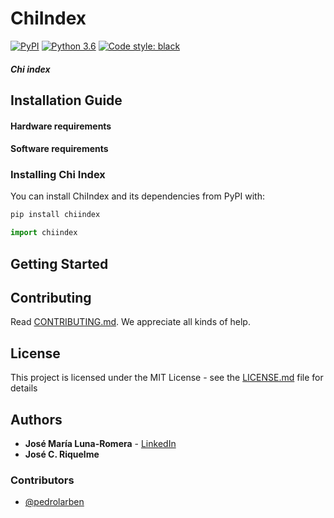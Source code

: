 # ChiIndex
[![PyPI](https://img.shields.io/pypi/v/ADLStream.svg)](https://pypi.org/project/chi-index/)
[![Python 3.6](https://img.shields.io/badge/Python-3.6%20%7C%203.7%20%7C%203.8-blue)](https://www.python.org/downloads/release/python-360/)
[![Code style: black](https://img.shields.io/badge/code%20style-black-000000.svg)](https://github.com/psf/black)

##### Chi index 

## Installation Guide


#### Hardware requirements

#### Software requirements


### Installing Chi Index

You can install ChiIndex and its dependencies from PyPI with:

```bash
pip install chiindex
```



```python 
import chiindex
```

## Getting Started 


## Contributing

Read [CONTRIBUTING.md](CONTRIBUTING.md). We appreciate all kinds of help.

## License

This project is licensed under the MIT License - see the [LICENSE.md](LICENSE.md) file for details

## Authors 

* **José María Luna-Romera** - [LinkedIn](www.linkedin.com/in/josemluna)
* **José C. Riquelme**
  
### Contributors
* [@pedrolarben](https://github.com/pedrolarben)
